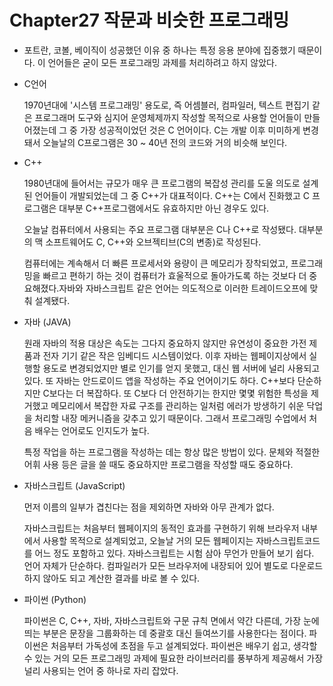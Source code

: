 # Chapter27 작문과 비슷한 프로그래밍
 
- 포트란, 코볼, 베이직이 성공했던 이유 중 하나는 특정 응용 분야에 집중했기 때문이다. 이 언어들은 굳이 모든 프로그래밍 과제를 처리하려고 하지 않았다. 

- C언어

    1970년대에 '시스템 프로그래밍' 용도로, 즉 어셈블러, 컴파일러, 텍스트 편집기 같은 프로그래머 도구와 심지어 운영체제까지 작성할 목적으로 사용할 언어들이 만들어졌는데 그 중 가장 성공적이었던 것은 C 언어이다. C는 개발 이후 미미하게 변경돼서 오늘날의 C프로그램은 30 ~ 40년 전의 코드와 거의 비슷해 보인다.

- C++

    1980년대에 들어서는 규모가 매우 큰 프로그램의 복잡성 관리를 도울 의도로 설계된 언어들이 개발되었는데 그 중 C++가 대표적이다. C++는 C에서 진화했고 C 프로그램은 대부분 C++프로그램에서도 유효하지만 아닌 경우도 있다.

    오늘날 컴퓨터에서 사용되는 주요 프로그램 대부분은 C나 C++로 작성됐다. 대부분의 맥 소프트웨어도 C, C++와 오브젝티브(C의 변종)로 작성된다.

    컴퓨터에는 계속해서 더 빠른 프로세서와 용량이 큰 메모리가 장착되었고, 프로그래밍을 빠르고 편하기 하는 것이 컴퓨터가 효울적으로 돌아가도록 하는 것보다 더 중요해졌다.자바와 자바스크립트 같은 언어는 의도적으로 이러한 트레이드오프에 맞춰 설계됐다.

 
- 자바 (JAVA)

    원래 자바의 적용 대상은 속도는 그다지 중요하지 않지만 유연성이 중요한 가전 제품과 전자 기기 같은 작은 임베디드 시스템이었다. 이후 자바는 웹페이지상에서 실행할 용도로 변경되었지만 별로 인기를 얻지 못했고, 대신 웹 서버에 널리 사용되고 있다. 또 자바는 안드로이드 앱을 작성하는 주요 언어이기도 하다. C++보다 단순하지만 C보다는 더 복잡하다. 또 C보다 더 안전하기는 한지만 몇몇 위험한 특성을 제거했고 메모리에서 복잡한 자료 구조를 관리하는 일처럼 에러가 방생하기 쉬운 닥업을 처리할 내장 메커니즘을 갖추고 있기 때문이다. 그래서 프로그래밍 수업에서 처음 배우는 언어로도 인지도가 높다.

    특정 작업을 하는 프로그램을 작성하는 데는 항상 많은 방법이 있다. 문체와 적절한 어휘 사용 등은 글을 쓸 때도 중요하지만 프로그램을 작성할 때도 중요하다.

 
- 자바스크립트 (JavaScript)
    
    먼저 이름의 일부가 겹친다는 점을 제외하면 자바와 아무 관계가 없다.

    자바스크립트는 처음부터 웹페이지의 동적인 효과를 구현하기 위해 브라우저 내부에서 사용할 목적으로 설계되었고, 오늘날 거의 모든 웹페이지는 자바스크립트코드를 어느 정도 포함하고 있다. 자바스크립트는 시험 삼아 무언가 만들어 보기 쉽다. 언어 자체가 단순하다. 컴파일러가 모든 브라우저에 내장되어 있어 별도로 다운로드 하지 않아도 되고 계산한 결과를 바로 볼 수 있다. 

 

- 파이썬 (Python)
    
    파이썬은 C, C++, 자바, 자바스크립트와 구문 규칙 면에서 약간 다른데, 가장 눈에 띄는 부분은 문장을 그룹화하는 데 중괄호 대신 들여쓰기를 사용한다는 점이다. 파이썬은 처음부터 가독성에 초점을 두고 설계되었다. 파이썬은 배우기 쉽고, 생각할 수 있는 거의 모든 프로그래밍 과제에 필요한 라이브러리를 풍부하게 제공해서 가장 널리 사용되는 언어 중 하나로 자리 잡았다.